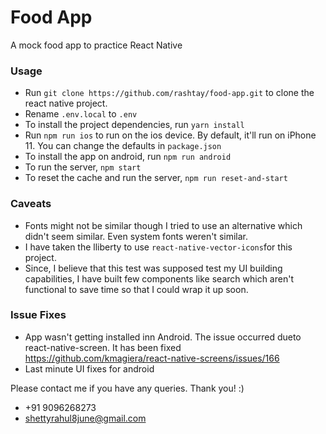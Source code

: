 # Food App

A mock food app to practice React Native

### Usage

- Run `git clone https://github.com/rashtay/food-app.git` to clone the react native project.
- Rename `.env.local` to `.env`
- To install the project dependencies, run `yarn install`
- Run `npm run ios` to run on the ios device. By default, it'll run on iPhone 11. You can change the defaults in `package.json`
- To install the app on android, run `npm run android`
- To run the server, `npm start`
- To reset the cache and run the server, `npm run reset-and-start`

### Caveats

- Fonts might not be similar though I tried to use an alternative which didn't seem similar. Even system fonts weren't similar.
- I have taken the lliberty to use `react-native-vector-icons`for this project.
- Since, I believe that this test was supposed test my UI building capabilities, I have built few components like search which aren't functional to save time so that I could wrap it up soon.

### Issue Fixes

- App wasn't getting installed inn Android. The issue occurred dueto react-native-screen. It has been fixed https://github.com/kmagiera/react-native-screens/issues/166
- Last minute UI fixes for android

Please contact me if you have any queries. Thank you! :)

- +91 9096268273
- shettyrahul8june@gmail.com
